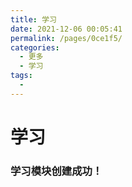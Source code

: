 ```yaml
---
title: 学习
date: 2021-12-06 00:05:41
permalink: /pages/0ce1f5/
categories:
  - 更多
  - 学习
tags:
  - 
---
```

# 学习

### 学习模块创建成功！

